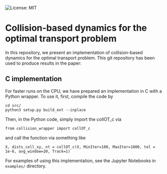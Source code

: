 ![License: MIT](https://img.shields.io/badge/License-MIT-yellow.svg)

# Collision-based dynamics for the optimal transport problem

In this repository, we present an implementation of collision-based dynamics for the optimal transport problem. This git repository has been used to produce results in the paper:

## C implementation
For faster runs on the CPU, we have prepared an implementation in C with a Python wrapper. To use it, first, compile the code by

```
cd src/
python3 setup.py build_ext --inplace
```

Then, in the Python code, simply import the collOT_c via
```
from collision_wrapper import collOT_c
```
and call the function via something like
```
X, dists_coll_xy, nt = collOT_c(X, MinIter=100, MaxIter=1000, tol = 1e-6, avg_window=20, Track=1)
```

For examples of using this implementation, see the Jupyter Notebooks in ```examples/``` directory.
